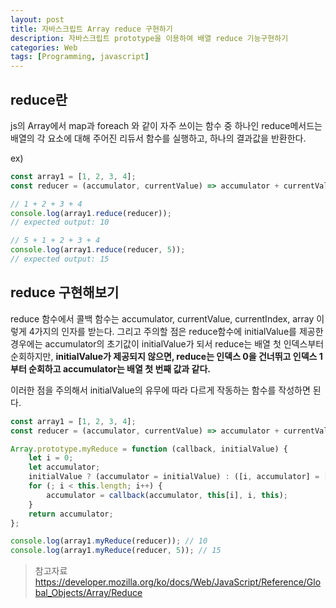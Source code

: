 ```yaml
---
layout: post
title: 자바스크립트 Array reduce 구현하기
description: 자바스크립트 prototype을 이용하여 배열 reduce 기능구현하기
categories: Web
tags: [Programming, javascript]
---
```


## reduce란

js의 Array에서 map과 foreach 와 같이 자주 쓰이는 함수 중 하나인 reduce메서드는 배열의 각 요소에 대해 주어진 리듀서 함수를 실행하고, 하나의 결과값을 반환한다.

ex)

```js
const array1 = [1, 2, 3, 4];
const reducer = (accumulator, currentValue) => accumulator + currentValue;

// 1 + 2 + 3 + 4
console.log(array1.reduce(reducer));
// expected output: 10

// 5 + 1 + 2 + 3 + 4
console.log(array1.reduce(reducer, 5));
// expected output: 15
```

## reduce 구현해보기

reduce 함수에서 콜백 함수는 accumulator, currentValue, currentIndex, array 이렇게 4가지의 인자를 받는다. 그리고 주의할 점은 reduce함수에 initialValue를 제공한 경우에는 accumulator의 초기값이 initialValue가 되서 reduce는 배열 첫 인덱스부터 순회하지만, **initialValue가 제공되지 않으면, reduce는 인덱스 0을 건너뛰고 인덱스 1부터 순회하고 accumulator는 배열 첫 번째 값과 같다.**

이러한 점을 주의해서 initialValue의 유무에 따라 다르게 작동하는 함수를 작성하면 된다.

```js
const array1 = [1, 2, 3, 4];
const reducer = (accumulator, currentValue) => accumulator + currentValue;

Array.prototype.myReduce = function (callback, initialValue) {
	let i = 0;
	let accumulator;
	initialValue ? (accumulator = initialValue) : ([i, accumulator] = [1, this[0]]);
	for (; i < this.length; i++) {
		accumulator = callback(accumulator, this[i], i, this);
	}
	return accumulator;
};

console.log(array1.myReduce(reducer)); // 10
console.log(array1.myReduce(reducer, 5)); // 15
```

> 참고자료 <https://developer.mozilla.org/ko/docs/Web/JavaScript/Reference/Global_Objects/Array/Reduce>
